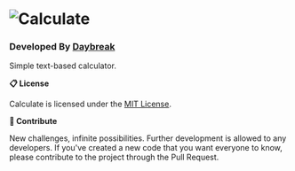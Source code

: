 # ![Calculate](https://user-images.githubusercontent.com/39194432/75459825-0163c800-59c4-11ea-8856-2ce5baaf5c4e.png)
### Developed By [Daybreak](https://github.com/DayBreak365)
Simple text-based calculator.

**📋 License**

Calculate is licensed under the [MIT License](https://github.com/DayBreak365/Calculate/blob/master/LICENSE).<br>

**📎 Contribute**

New challenges, infinite possibilities. Further development is allowed to any developers.
If you've created a new code that you want everyone to know, please contribute to the project through the Pull Request.<br>
